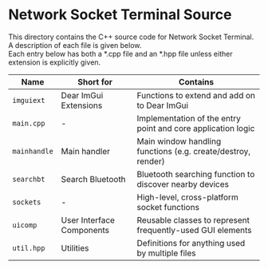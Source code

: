 # Network Socket Terminal Source

This directory contains the C++ source code for Network Socket Terminal. A description of each file is given below.\
Each entry below has both a \*.cpp file and an \*.hpp file unless either extension is explicitly given.

| Name         | Short for                 | Contains                                                     |
| ------------ | ------------------------- | ------------------------------------------------------------ |
| `imguiext`   | Dear ImGui Extensions     | Functions to extend and add on to Dear ImGui                 |
| `main.cpp`   | -                         | Implementation of the entry point and core application logic |
| `mainhandle` | Main handler              | Main window handling functions (e.g. create/destroy, render) |
| `searchbt`   | Search Bluetooth          | Bluetooth searching function to discover nearby devices      |
| `sockets`    | -                         | High-level, cross-platform socket functions                  |
| `uicomp`     | User Interface Components | Reusable classes to represent frequently-used GUI elements   |
| `util.hpp`   | Utilities                 | Definitions for anything used by multiple files              |
